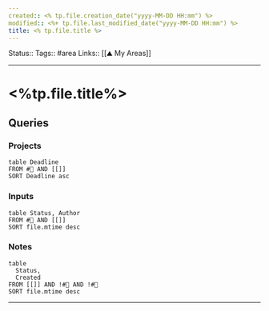 ```yaml
---
created:: <% tp.file.creation_date("yyyy-MM-DD HH:mm") %>
modified:: <%+ tp.file.last_modified_date("yyyy-MM-DD HH:mm") %>
title: <% tp.file.title %>
---
```

Status::
Tags:: #area
Links:: [[⛰ My Areas]]
___
# <%tp.file.title%>

## Queries

### Projects

```dataview
table Deadline
FROM #🚧 AND [[]]
SORT Deadline asc
```

### Inputs

```dataview
table Status, Author
FROM #📖 AND [[]]
SORT file.mtime desc
```

### Notes

```dataview
table 
  Status,
  Created
FROM [[]] AND !#🚧 AND !#📖
SORT file.mtime desc
```

___


